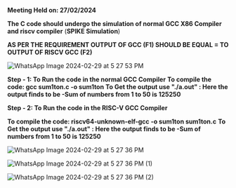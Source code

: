 **Meeting Held on: 27/02/2024**

**The C code should undergo the simulation of normal GCC X86 Compiler and riscv compiler** (**SPIKE Simulation**) 

**AS PER THE REQUIREMENT OUTPUT OF GCC (F1) SHOULD BE EQUAL = TO OUTPUT OF RISCV GCC (F2)**

![WhatsApp Image 2024-02-29 at 5 27 53 PM](https://github.com/ajeethdani/ajeetkumarkdani/assets/114277218/a9303f71-c710-4b5d-b31c-2bf3c6921eb6)



**Step - 1: To Run the code in the normal GCC Compiler**
            **To compile the code: gcc sum1ton.c -o sum1ton**
            **To Get the output use "./a.out" : Here the output finds to be -Sum of numbers from 1 to 50 is 125250**

            
**Step - 2: To Run the code in the RISC-V GCC Compiler**

 **To compile the code: riscv64-unknown-elf-gcc -o sum1ton sum1ton.c**
  **To Get the output use "./a.out" : Here the output finds to be -Sum of numbers from 1 to 50 is 125250**

  ![WhatsApp Image 2024-02-29 at 5 27 36 PM](https://github.com/ajeethdani/ajeetkumarkdani/assets/114277218/42e191b1-7167-46b7-b5ae-a4bd07eb141f)


![WhatsApp Image 2024-02-29 at 5 27 36 PM (1)](https://github.com/ajeethdani/ajeetkumarkdani/assets/114277218/c3cfa5d0-1e29-4ab7-8c58-c2a65d997856)

![WhatsApp Image 2024-02-29 at 5 27 36 PM (2)](https://github.com/ajeethdani/ajeetkumarkdani/assets/114277218/1a6ffece-b9dc-4774-a273-265066a30b81)


